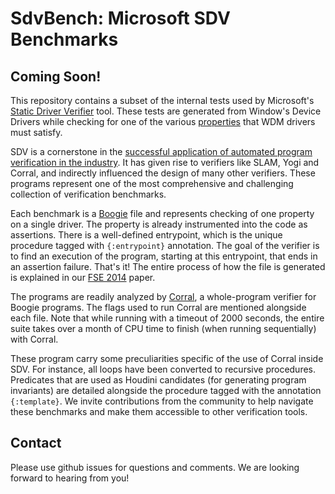 # SdvBench: Microsoft SDV Benchmarks

## Coming Soon!

This repository contains a subset of the internal tests used by Microsoft's [Static Driver Verifier](https://docs.microsoft.com/en-us/windows-hardware/drivers/devtest/static-driver-verifier) tool. These tests are generated from Window's Device Drivers while checking for one of the various [properties](https://msdn.microsoft.com/en-us/library/windows/hardware/ff551714) that WDM drivers must satisfy. 

SDV is a cornerstone in the [successful application of automated program verification in the industry](http://dl.acm.org/citation.cfm?id=1965743). It has given rise to verifiers like SLAM, Yogi and Corral, and indirectly influenced the design of many other verifiers. These programs represent one of the most comprehensive and challenging collection of verification benchmarks. 

Each benchmark is a [Boogie](https://github.com/boogie-org/boogie) file and represents checking of one property on a single driver. The property is already instrumented into the code as assertions. There is a well-defined entrypoint, which is the unique procedure tagged with `{:entrypoint}` annotation. The goal of the verifier is to find an execution of the program, starting at this entrypoint, that ends in an assertion failure. That's it! The entire process of how the file is generated is explained in our [FSE 2014](https://www.microsoft.com/en-us/research/publication/powering-the-static-driver-verifier-using-corral/) paper. 

The programs are readily analyzed by [Corral](https://www.microsoft.com/en-us/research/project/q-program-verifier/), a whole-program verifier for Boogie programs. The flags used to run Corral are mentioned alongside each file. Note that while running with a timeout of 2000 seconds, the entire suite takes over a month of CPU time to finish (when running sequentially) with Corral. 

These program carry some preculiarities specific of the use of Corral inside SDV. For instance, all loops have been converted to recursive procedures. Predicates that are used as Houdini candidates (for generating program invariants) are detailed alongside the procedure tagged with the annotation `{:template}`. We invite contributions from the community to help navigate these benchmarks and make them accessible to other verification tools.

## Contact

Please use github issues for questions and comments. We are looking forward to hearing from you!
